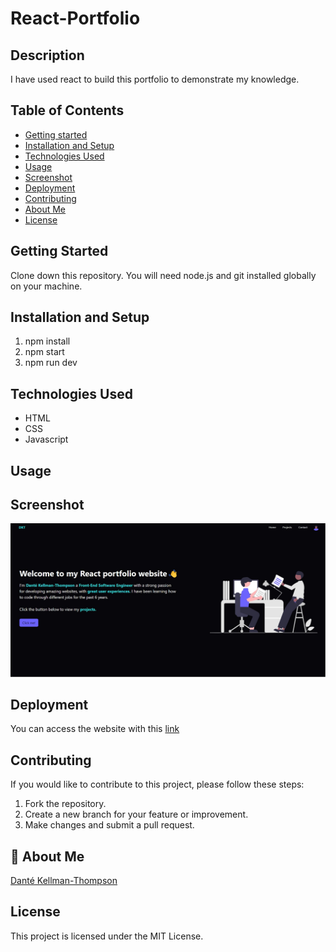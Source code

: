 # React-Portfolio

## Description

I have used react to build this portfolio to demonstrate my knowledge.

## Table of Contents

- [Getting started](#getting-started)
- [Installation and Setup](#installation-and-setup)
- [Technologies Used](#technology)
- [Usage](#usage)
- [Screenshot](#screenshot)
- [Deployment](#deployment)
- [Contributing](#contributing)
- [About Me](#aboutme)
- [License](#license)

## Getting Started

Clone down this repository. You will need node.js and git installed globally on your machine.

## Installation and Setup

1. npm install
2. npm start
3. npm run dev

## Technologies Used

- HTML
- CSS
- Javascript

## Usage

## Screenshot

![React Portfolio Image](/public/assets/images/react-portfolio.jpg)

## Deployment

You can access the website with this [link](https://dkt-react-portfolio.netlify.app/)

## Contributing

If you would like to contribute to this project, please follow these steps:

1. Fork the repository.
2. Create a new branch for your feature or improvement.
3. Make changes and submit a pull request.

## 🚀 About Me

[Danté Kellman-Thompson](https://github.com/DKT15)

## License

This project is licensed under the MIT License.
